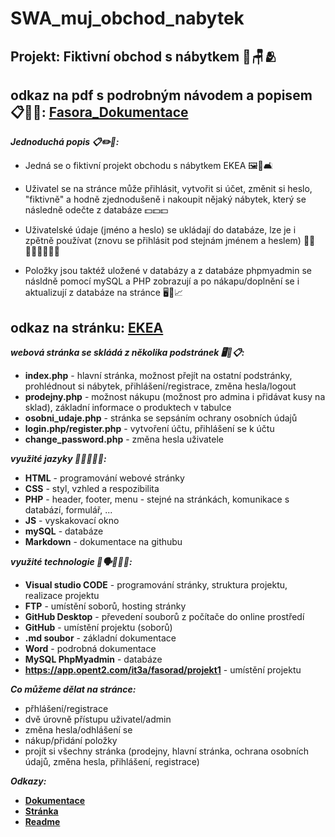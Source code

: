 # SWA_muj_obchod_nabytek
## Projekt: Fiktivní obchod s nábytkem 🏪🪑🫂
## odkaz na pdf s podrobným návodem a popisem 📋🍿🤓: [Fasora_Dokumentace](https://1url.cz/s15bC)

***Jednoduchá popis 📋✏️🥰:***

- Jedná se o fiktivní projekt obchodu s nábytkem EKEA 🖼️🛒🛋️

- Uživatel se na stránce může přihlásit, vytvořit si účet, změnit si heslo, "fiktivně" a hodně zjednodušeně i nakoupit nějaký nábytek, který se následně odečte z databáze 💵💵💵

- Uživatelské údaje (jméno a heslo) se ukládají do databáze, lze je i zpětně používat (znovu se přihlásit pod stejnám jménem a heslem) 👨‍🦰👨🏿‍🦲👩🏻‍🦰

- Položky jsou taktéž uložené v databázy a z databáze phpmyadmin se násldně pomocí mySQL a PHP zobrazují a po nákapu/doplnění se i aktualizují z databáze na stránce 🖥️💾📈

## odkaz na stránku: [EKEA](https://app.opent2.com/it3a/fasorad/projekt1/index.php)
***webová stránka se skládá z několika podstránek 🖥️📂📋:***

 - **index.php** - hlavní stránka, možnost přejít na ostatní podstránky, prohlédnout si nábytek, přihlášení/registrace, změna hesla/logout
 - **prodejny.php** - možnost nákupu (možnost pro admina i přidávat kusy na sklad), základní informace o produktech v tabulce
 - **osobni_udaje.php** - stránka se sepsáním ochrany osobních údajů
 - **login.php/register.php** - vytvoření účtu, přihlášení se k účtu
 - **change_password.php** - změna hesla uživatele

***využité jazyky 👅🧑🏻‍💻📃:***
 - **HTML** - programování webové stránky
 - **CSS** - styl, vzhled a respozibilita
 - **PHP** - header, footer, menu - stejné na stránkách, komunikace s databází, formulář, ...
 - **JS** - vyskakovací okno
 - **mySQL** - databáze
 - **Markdown** - dokumentace na githubu

***využité technologie 🚧🗣️👷🏻‍♂️:***
 - **Visual studio CODE** - programování stránky, struktura projektu, realizace projektu
 - **FTP** - umístění soborů, hosting stránky
 - **GitHub Desktop** - převedení souborů z počítače do online prostředí
 - **GitHub** - umístění projektu (soborů)
 - **.md soubor** - základní dokumentace
 - **Word** - podrobná dokumentace
 - **MySQL PhpMyadmin** - databáze
 - **https://app.opent2.com/it3a/fasorad/projekt1** - umístění projektu

***Co můžeme dělat na stránce:***
- přhlášení/registrace
- dvě úrovně přístupu uživatel/admin
- změna hesla/odhlášení se
- nákup/přidání položky
- projít si všechny stránka (prodejny, hlavní stránka, ochrana osobních údajů, změna hesla, přihlášení, registrace)

***Odkazy:***
- **[Dokumentace](https://1url.cz/s15bC)**
- **[Stránka](https://app.opent2.com/it3a/fasorad/projekt1/index.php)**
- **[Readme](https://app.opent2.com/it3a/fasorad/projekt1/readme.md)**



